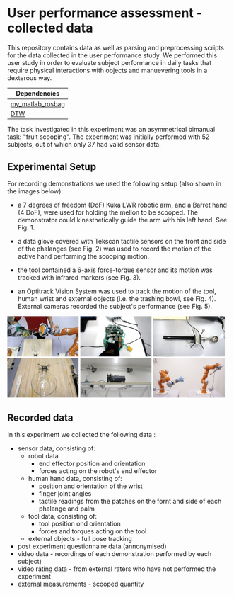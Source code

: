 # User performance assessment - collected data

This repository contains data as well as parsing and preprocessing scripts for the data collected in the user performance study. We performed this user study in order to evaluate subject performance in daily tasks that require physical interactions with objects and manuevering tools in a dexterous way. 


| Dependencies  |
| ------------- |
| [my_matlab_rosbag](https://github.com/nbfigueroa/my_matlab_rosbag)|
| [DTW]()|




The task investigated in this experiment was an asymmetrical bimanual task: "fruit scooping". The experiment was initially performed with 52 subjects, out of which only 37 had valid sensor data. 

## Experimental Setup

For recording demonstrations we used the following setup (also shown in the images below):

- a 7 degrees of freedom (DoF) Kuka LWR robotic arm, and a Barret hand (4 DoF), were used for holding the mellon to be scooped. The demonstrator could kinesthetically guide the arm with his left hand. See Fig. 1.

- a data glove covered with Tekscan tactile sensors on the front and side of the phalanges (see Fig. 2) was used to record the motion of the active hand performing the scooping motion.

- the tool contained a 6-axis force-torque sensor and its motion was tracked with infrared markers (see Fig. 3).

- an Optitrack Vision System was used to track the motion of the tool, human wrist and external objects (i.e. the trashing bowl, see Fig. 4). External cameras recorded the subject's performance (see Fig. 5).

<img src="/images/overall_setup.jpg" width="32%"/>  <img src="/images/glove.JPG" width="32%"/>  <img src="/images/tool.JPG" width="32%"/>
<img src="/images/external_obj.JPG" width="32%"/>  <img src="/images/cameras.JPG" width="32%"/>  <img src="/images/robot.JPG" width="32%"/>


## Recorded data

In this experiment we collected the following data :
* sensor data, consisting of:
  * robot data
    * end effector position and orientation
    * forces acting on the robot's end effector
  * human hand data, consisting of:
    * position and orientation of the wrist
    * finger joint angles
    * tactile readings from the patches on the fornt and side of each phalange and palm
  * tool data, consisting of:
    * tool position ond orientation
     * forces and torques acting on the tool
  * external objects - full pose tracking
* post experiment questionnaire data (annonymised)
* video data - recordings of each demonstration performed by each subject)
* video rating data - from external raters who have not performed the experiment
* external measurements - scooped quantity
